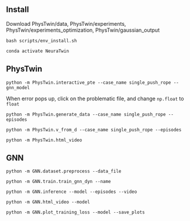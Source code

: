 ## Install
Download PhysTwin/data, PhysTwin/experiments, PhysTwin/experiments_optimization, PhysTwin/gaussian_output

```bash scripts/env_install.sh```

```conda activate NeuraTwin```

## PhysTwin
```python -m PhysTwin.interactive_pte --case_name single_push_rope --gnn_model```

When error pops up, click on the problematic file, and change ```np.float``` to ```float```

```python -m PhysTwin.generate_data --case_name single_push_rope --episodes```

```python -m PhysTwin.v_from_d --case_name single_push_rope --episodes```

```python -m PhysTwin.html_video```

## GNN
```python -m GNN.dataset.preprocess --data_file```

```python -m GNN.train.train_gnn_dyn --name```

```python -m GNN.inference --model --episodes --video```

```python -m GNN.html_video --model```

```python -m GNN.plot_training_loss --model --save_plots```